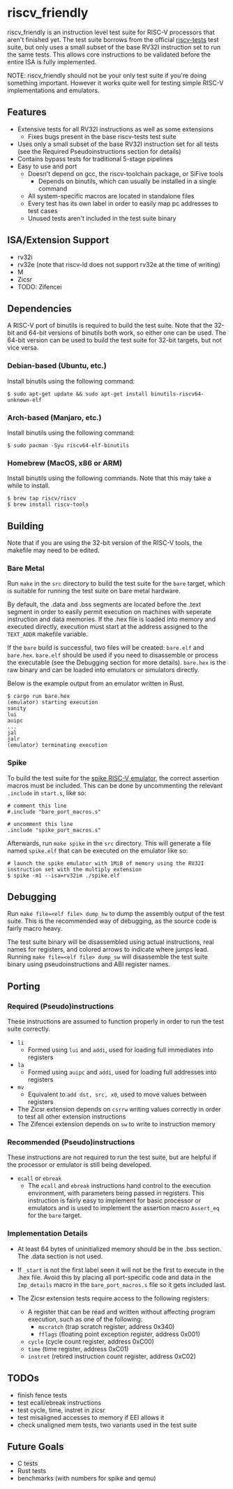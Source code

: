 # riscv_friendly

riscv_friendly is an instruction level test suite for RISC-V processors that aren't finished yet.  The test suite borrows from the official [riscv-tests](https://github.com/riscv-software-src/riscv-tests) test suite, but only uses a small subset of the base RV32I instruction set to run the same tests.  This allows core instructions to be validated before the entire ISA is fully implemented.
  
NOTE: riscv_friendly should not be your only test suite if you're doing something important.  However it works quite well for testing simple RISC-V implementations and emulators.

## Features
 - Extensive tests for all RV32I instructions as well as some extensions
   - Fixes bugs present in the base riscv-tests test suite
 - Uses only a small subset of the base RV32I instruction set for all tests (see the Required Pseudoinstructions section for details)
 - Contains bypass tests for traditional 5-stage pipelines
 - Easy to use and port
   - Doesn't depend on gcc, the riscv-toolchain package, or SiFive tools
      - Depends on binutils, which can usually be installed in a single command
   - All system-specific macros are located in standalone files
   - Every test has its own label in order to easily map pc addresses to test cases
   - Unused tests aren't included in the test suite binary

## ISA/Extension Support
 - rv32i
 - rv32e (note that riscv-ld does not support rv32e at the time of writing)
 - M
 - Zicsr
 - TODO: Zifencei

## Dependencies
A RISC-V port of binutils is required to build the test suite.  Note that the 32-bit and 64-bit versions of binutils both work, so either one can be used.  The 64-bit version can be used to build the test suite for 32-bit targets, but not vice versa.
  
### Debian-based (Ubuntu, etc.)
Install binutils using the following command:
```
$ sudo apt-get update && sudo apt-get install binutils-riscv64-unknown-elf
```
  
### Arch-based (Manjaro, etc.)
Install binutils using the following command:
```
$ sudo pacman -Syu riscv64-elf-binutils
```
  
### Homebrew (MacOS, x86 or ARM)
Install binutils using the following commands.  Note that this may take a while to install.
```
$ brew tap riscv/riscv
$ brew install riscv-tools
```

## Building
Note that if you are using the 32-bit version of the RISC-V tools, the makefile may need to be edited.

### Bare Metal
Run `make` in the `src` directory to build the test suite for the `bare` target, which is suitable for running the test suite on bare metal hardware.
  
By default, the .data and .bss segments are located before the .text segment in order to easily permit execution on machines with seperate instruction and data memories.  If the .hex file is loaded into memory and executed directly, execution must start at the address assigned to the `TEXT_ADDR` makefile variable.
  
If the `bare` build is successful, two files will be created: `bare.elf` and `bare.hex`.  `bare.elf` should be used if you need to disassemble or process the executable (see the Debugging section for more details).  `bare.hex` is the raw binary and can be loaded into emulators or simulators directly.

Below is the example output from an emulator written in Rust.
```
$ cargo run bare.hex
(emulator) starting execution
sanity
lui
auipc
...
jal
jalr
(emulator) terminating execution
```

### Spike
To build the test suite for the [spike RISC-V emulator](https://github.com/riscv-software-src/riscv-isa-sim), the correct assertion macros must be included.  This can be done by uncommenting the relevant `.include` in `start.s`, like so:
```
# comment this line
#.include "bare_port_macros.s"

# uncomment this line
.include "spike_port_macros.s"
```

Afterwards, run `make spike` in the `src` directory.  This will generate a file named `spike.elf` that can be executed on the emulator like so:
```
# launch the spike emulator with 1MiB of memory using the RV32I instruction set with the multiply extension
$ spike -m1 --isa=rv32im ./spike.elf
```

## Debugging
Run `make file=<elf file> dump_hw` to dump the assembly output of the test suite.  This is the recommended way of debugging, as the source code is fairly macro heavy.
  
The test suite binary will be disassembled using actual instructions, real names for registers, and colored arrows to indicate where jumps lead.  Running `make file=<elf file> dump_sw` will disassemble the test suite binary using pseudoinstructions and ABI register names.

## Porting
### Required (Pseudo)instructions
These instructions are assumed to function properly in order to run the test suite correctly.
 - `li`
    - Formed using `lui` and `addi`, used for loading full immediates into registers
 - `la`
    - Formed using `auipc` and `addi`, used for loading full addresses into registers
 - `mv`
    - Equivalent to `add dst, src, x0`, used to move values between registers
 - The Zicsr extension depends on `csrrw` writing values correctly in order to test all other extension instructions
 - The Zifencei extension depends on `sw` to write to instruction memory

### Recommended (Pseudo)instructions
These instructions are not required to run the test suite, but are helpful if the processor or emulator is still being developed.
 - `ecall` or `ebreak`
    - The `ecall` and `ebreak` instructions hand control to the execution environment, with parameters being passed in registers.  This instruction is fairly easy to implement for basic processor or emulators and is used to implement the assertion macro `Assert_eq` for the `bare` target.

### Implementation Details
 - At least 64 bytes of uninitialized memory should be in the .bss section.  The .data section is not used.
 - If `_start` is not the first label seen it will not be the first to execute in the .hex file.  Avoid this by placing all port-specific code and data in the `Imp_details` macro in the `bare_port_macros.s` file so it gets included last.

 - The Zicsr extension tests require access to the following registers:
    - A register that can be read and written without affecting program execution, such as one of the following:
       - `mscratch` (trap scratch register, address 0x340)
       - `fflags` (floating point exception register, address 0x001)
    - `cycle` (cycle count register, address 0xC00)
    - `time` (time register, address 0xC01)
    - `instret` (retired instruction count register, address 0xC02)

## TODOs
 - finish fence tests
 - test ecall/ebreak instructions
 - test cycle, time, instret in zicsr
 - test misaligned accesses to memory if EEI allows it
 - check unaligned mem tests, two variants used in the test suite

## Future Goals
 - C tests
 - Rust tests
 - benchmarks (with numbers for spike and qemu)
 